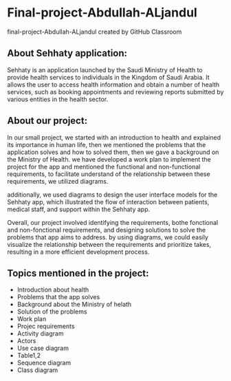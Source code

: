 # Final-project-Abdullah-ALjandul
final-project-Abdullah-ALjandul created by GitHub Classroom



## About Sehhaty application:
Sehhaty is an application launched by the Saudi Ministry of Health to provide health services to individuals in the Kingdom of Saudi Arabia.
It allows the user to access health information and obtain a number of health services, such as booking appointments and reviewing reports 
submitted by various entities in the health sector.



## About our project:
In our small project, we started with an introduction to health and explained its importance in human life, then we mentioned the problems
that the application solves and how to solved them, then we gave a background on the Ministry of Health.
we have developed a work plan to implement the project for the app and mentioned the functional and non-functional requirements,
to facilitate understand of the relationship between these requirements, we utilized diagrams.

additionally, we used diagrams to design the user interface models for the Sehhaty app, which illustrated the flow of interaction between
patients, medical staff, and support within the Sehhaty app.

Overall, our project involved identifying the requirements, bothe fonctional and non-fonctional requirements, and designing solutions to solve 
the problems that app aims to address. by using diagrams, we could easily visualize the relationship between the requirements and prioritize 
takes, resulting in a more efficient development process.



## Topics mentioned in the project:
- Introduction about health
- Problems that the app solves
- Background about the Ministry of helath
- Solution of the problems
- Work plan
- Projec requirements
- Activity diagram
- Actors
- Use case diagram
- Table1,2
- Sequence diagram
- Class diagram
